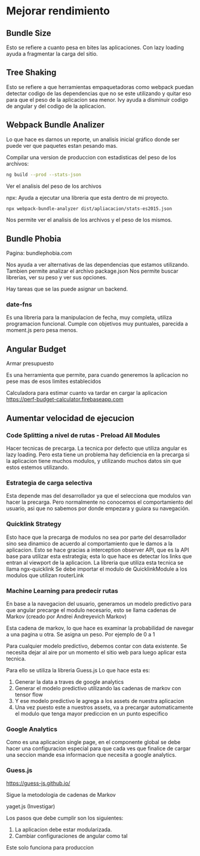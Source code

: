# Mejorar rendimiento

## Bundle Size

Esto se refiere a cuanto pesa en bites las aplicaciones.
Con lazy loading ayuda a fragmentar la carga del sitio.

## Tree Shaking

Esto se refiere a que herramientas empaquetadoras como webpack puedan detectar codigo de las dependencias que no se este utilizando
y quitar eso para que el peso de la aplicacion sea menor.
Ivy ayuda a disminuir codigo de angular y del codigo de la aplicacion.

## Webpack Bundle Analizer

Lo que hace es darnos un reporte, un analisis inicial gráfico donde ser puede ver que paquetes estan pesando
mas.

Compilar una version de produccion con estadisticas del peso de los archivos:

```bash
ng build --prod --stats-json
```

Ver el analisis del peso de los archivos

npx: Ayuda a ejecutar una libreria que esta dentro de mi proyecto.

```bash
npx webpack-bundle-analyzer dist/apliacacion/stats-es2015.json
```

Nos permite ver el analisis de los archivos y el peso de los mismos.

## Bundle Phobia

Pagina: bundlephobia.com

Nos ayuda a ver alternativas de las dependencias que estamos utilizando.
Tambien permite analizar el archivo package.json
Nos permite buscar librerias, ver su peso y ver sus opciones.

Hay tareas que se las puede asignar un backend.

### date-fns

Es una libreria para la manipulacion de fecha, muy completa, utiliza programacion funcional. Cumple
con objetivos muy puntuales, parecida a moment.js pero pesa menos.


## Angular Budget

Armar presupuesto

Es una herramienta que permite, para cuando generemos la aplicacion no pese mas de esos limites establecidos

Calculadora para estimar cuanto va tardar en cargar la aplicacion
https://perf-budget-calculator.firebaseapp.com


## Aumentar velocidad de ejecucion

### Code Splitting a nivel de rutas - Preload All Modules

Hacer tecnicas de precarga. La tecnica por defecto que utiliza angular es lazy loading. Pero esta tiene
un problema hay deficiencia en la precarga si la aplicacion tiene muchos modulos, y utilizando muchos datos
sin que estos estemos utilizando.

### Estrategia de carga selectiva
Esta depende mas del desarrollador ya que el selecciona que modulos van hacer la precarga. Pero normalmente
no conocemos el comportamiento del usuario, asi que no sabemos por donde empezara y guiara su navegación.

### Quicklink Strategy

Esto hace que la precarga de modulos no sea por parte del desarrollador sino sea dinamico de acuerdo al
comportamiento que le damos a la aplicacion. Esto se hace gracias a interception observer API, que es la API
base para utilizar esta estrategia; esta lo que hace es detectar los links que entran al viewport de la
aplicacion.
La libreria que utiliza esta tecnica se llama ngx-quicklink
Se debe importar el modulo de QuicklinkModule a los modulos que utilizan routerLink

### Machine Learning para predecir rutas

En base a la navegacion del usuario, generamos un modelo predictivo para que angular precarge el modulo
necesario, esto se llama cadenas de Markov (creado por Andrei Andreyevich Markov)

Esta cadena de markov, lo que hace es examinar la probabilidad de navegar a una pagina u otra.
Se asigna un peso. Por ejemplo de 0 a 1

Para cualquier modelo predictivo, debemos contar con data existente. Se necesita dejar al aire por un momento
el sitio web para luego aplicar esta tecnica.

Para ello se utiliza la libreria Guess.js
Lo que hace esta es:
1) Generar la data a traves de google analytics
2) Generar el modelo predictivo utilizando las cadenas de markov con tensor flow
3) Y ese modelo predictivo le agrega a los assets de nuestra aplicacion
4) Una vez puesto este a nuestros assets, va a precargar automaticamente el modulo que tenga mayor
prediccion en un punto especifico

### Google Analytics

Como es una aplicacion single page, en el componente global se debe hacer una configuracion especial
para que cada ves que finalice de cargar una seccion mande esa informacion que necesita a google analytics.


### Guess.js
https://guess-js.github.io/

Sigue la metodologia de cadenas de Markov

yaget.js (Investigar)

Los pasos que debe cumplir son los siguientes:
1) La aplicacion debe estar modularizada.
2) Cambiar configuraciones de angular como tal

Este solo funciona para produccion
